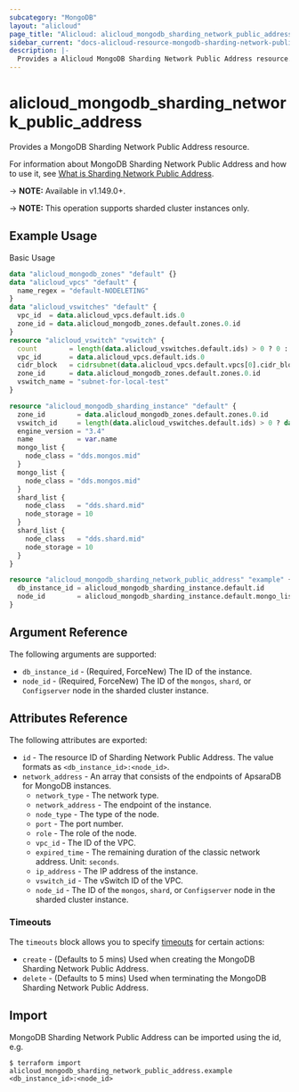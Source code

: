 ```yaml
---
subcategory: "MongoDB"
layout: "alicloud"
page_title: "Alicloud: alicloud_mongodb_sharding_network_public_address"
sidebar_current: "docs-alicloud-resource-mongodb-sharding-network-public-address"
description: |-
  Provides a Alicloud MongoDB Sharding Network Public Address resource.
---
```


# alicloud\_mongodb\_sharding\_network\_public\_address

Provides a MongoDB Sharding Network Public Address resource.

For information about MongoDB Sharding Network Public Address and how to use it, see [What is Sharding Network Public Address](https://www.alibabacloud.com/help/doc-detail/67602.html).

-> **NOTE:** Available in v1.149.0+.

-> **NOTE:** This operation supports sharded cluster instances only.

## Example Usage

Basic Usage

```terraform
data "alicloud_mongodb_zones" "default" {}
data "alicloud_vpcs" "default" {
  name_regex = "default-NODELETING"
}
data "alicloud_vswitches" "default" {
  vpc_id  = data.alicloud_vpcs.default.ids.0
  zone_id = data.alicloud_mongodb_zones.default.zones.0.id
}
resource "alicloud_vswitch" "vswitch" {
  count        = length(data.alicloud_vswitches.default.ids) > 0 ? 0 : 1
  vpc_id       = data.alicloud_vpcs.default.ids.0
  cidr_block   = cidrsubnet(data.alicloud_vpcs.default.vpcs[0].cidr_block, 8, 8)
  zone_id      = data.alicloud_mongodb_zones.default.zones.0.id
  vswitch_name = "subnet-for-local-test"
}

resource "alicloud_mongodb_sharding_instance" "default" {
  zone_id        = data.alicloud_mongodb_zones.default.zones.0.id
  vswitch_id     = length(data.alicloud_vswitches.default.ids) > 0 ? data.alicloud_vswitches.default.ids[0] : concat(alicloud_vswitch.vswitch.*.id, [""])[0]
  engine_version = "3.4"
  name           = var.name
  mongo_list {
    node_class = "dds.mongos.mid"
  }
  mongo_list {
    node_class = "dds.mongos.mid"
  }
  shard_list {
    node_class   = "dds.shard.mid"
    node_storage = 10
  }
  shard_list {
    node_class   = "dds.shard.mid"
    node_storage = 10
  }
}

resource "alicloud_mongodb_sharding_network_public_address" "example" {
  db_instance_id = alicloud_mongodb_sharding_instance.default.id
  node_id        = alicloud_mongodb_sharding_instance.default.mongo_list.0.node_id
}

```

## Argument Reference

The following arguments are supported:

* `db_instance_id` - (Required, ForceNew) The ID of the instance.
* `node_id` - (Required, ForceNew) The ID of the `mongos`, `shard`, or `Configserver` node in the sharded cluster instance.

## Attributes Reference

The following attributes are exported:

* `id` - The resource ID of Sharding Network Public Address. The value formats as `<db_instance_id>:<node_id>`.
* `network_address` - An array that consists of the endpoints of ApsaraDB for MongoDB instances.
  * `network_type` - The network type.
  * `network_address` - The endpoint of the instance.
  * `node_type` - The type of the node.
  * `port` - The port number.
  * `role` - The role of the node.
  * `vpc_id` - The ID of the VPC.
  * `expired_time` - The remaining duration of the classic network address. Unit: `seconds`.
  * `ip_address` - The IP address of the instance.
  * `vswitch_id` - The vSwitch ID of the VPC.
  * `node_id` - The ID of the `mongos`, `shard`, or `Configserver` node in the sharded cluster instance.

### Timeouts

The `timeouts` block allows you to specify [timeouts](https://www.terraform.io/docs/configuration-0-11/resources.html#timeouts) for certain actions:

* `create` - (Defaults to 5 mins) Used when creating the MongoDB Sharding Network Public Address.
* `delete` - (Defaults to 5 mins) Used when terminating the MongoDB Sharding Network Public Address.

## Import

MongoDB Sharding Network Public Address can be imported using the id, e.g.

```shell
$ terraform import alicloud_mongodb_sharding_network_public_address.example <db_instance_id>:<node_id>
```